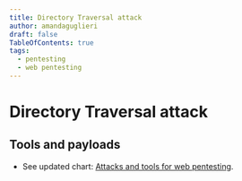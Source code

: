 ```yaml
---
title: Directory Traversal attack
author: amandaguglieri
draft: false
TableOfContents: true
tags:
  - pentesting
  - web pentesting
---
```


# Directory Traversal attack

## Tools and payloads 

- See updated chart: [Attacks and tools for web pentesting](web-exploitation.md).

